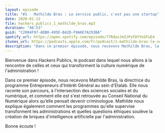 ```yaml
---
layout: episode
title: "#1 - Mathilde Bras : Le service public, c'est pas une startup"
date: 2020-01-12
file: hackers_publics_1_mathilde_bras.mp3
duration: "46:53"
guid: "C2084F97-ADB0-495D-B42D-F9A6E7A293BA"
spotify_url: https://open.spotify.com/episode/77RdosJm3JPsFDYYeSFuE4
itunes_url: https://podcasts.apple.com/fr/podcast/1-mathilde-bras-le-service-public-cest-pas-une-startup/id1498775170?i=1000465648031
description: "Dans ce premier épisode, nous recevons Mathilde Bras, la directrice du programme Entrepreneurs d'Intérêt Général au sein d'Etalab. Elle nous raconte son parcours, à l'intersection des sciences sociales et du numérique, et comment elle est s'est retrouvée au Conseil National du Numérique alors qu’elle pensait devenir criminologue. Mathilde nous explique également comment les programmes qu'elle supervise transforment les administrations et quelles questions éthiques soulève la création de briques d'intelligence artificielle par l'administration."
---
```


Bienvenue dans Hackers Publics, le podcast dans lequel nous allons à la rencontre de celles et ceux qui transforment la culture numérique de l'administration !

Dans ce premier épisode, nous recevons Mathilde Bras, la directrice du programme Entrepreneurs d'Intérêt Général au sein d'Etalab. Elle nous raconte son parcours, à l'intersection des sciences sociales et du numérique, et comment elle est s'est retrouvée au Conseil National du Numérique alors qu’elle pensait devenir criminologue. Mathilde nous explique également comment les programmes qu'elle supervise transforment les administrations et quelles questions éthiques soulève la création de briques d'intelligence artificielle par l'administration.

Bonne écoute !
